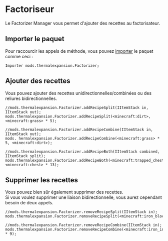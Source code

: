 # Factoriseur

Le Factorizer Manager vous permet d'ajouter des recettes au factorisateur.

## Importer le paquet

Pour raccourcir les appels de méthode, vous pouvez [importer](/AdvancedFunctions/Import/) le paquet comme ceci :

```zenscript
Importer mods.thermalexpansion.Factorizer;
```

## Ajouter des recettes

Vous pouvez ajouter des recettes unidirectionnelles/combinées ou des reliures bidirectionnelles.

```zenscript
//mods.thermalexpansion.Factorizer.addRecipeSplit(IItemStack in, IItemStack out);
mods.thermalexpansion.Factorizer.addRecipeSplit(<minecraft:dirt>, <minecraft:grass> * 5);

//mods.thermalexpansion.Factorizer.addRecipeCombine(IItemStack in, IItemStack out);
mods. hermalexpansion.Factorizer.addRecipeCombine(<minecraft:grass> * 5, <minecraft:dirt>);

//mods.thermalexpansion.Factorizer.addRecipeBoth(IItemStack combined, IItemStack split);
mods.thermalexpansion.Factorizer.addRecipeBoth(<minecraft:trapped_chest>, <minecraft:chest> * 13);
```

## Supprimer les recettes

Vous pouvez bien sûr également supprimer des recettes.  
Si vous voulez supprimer une liaison bidirectionnelle, vous aurez cependant besoin de deux appels.

```zenscript
//mods.thermalexpansion.Factorizer.removeRecipeSplit(IItemStack in);
mods.thermalexpansion.Factorizer.removeRecipeSplit(<minecraft:iron_block>);

//mods.thermalexpansion.Factorizer.removeRecipeCombine(IItemStack in);
mods.thermalexpansion.Factorizer.removeRecipeCombine(<minecraft:iron_ingot> * 9);
```